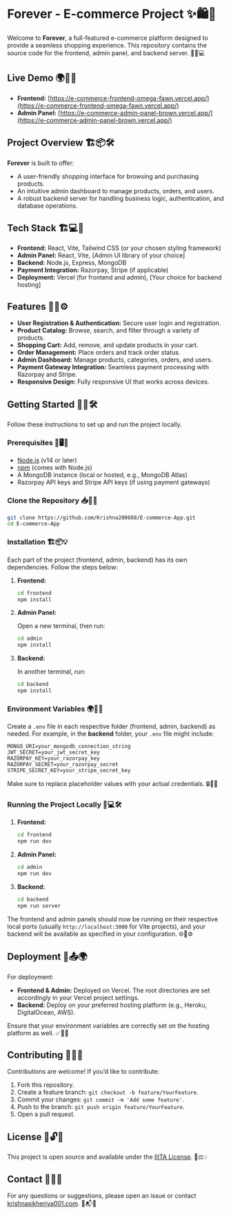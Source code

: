 # Forever - E-commerce Project ✨🛍️🚀

Welcome to **Forever**, a full-featured e-commerce platform designed to provide a seamless shopping experience. This repository contains the source code for the frontend, admin panel, and backend server. 🎯🔧💻

## Live Demo 🌍🔗🛒

- **Frontend:** [https://e-commerce-frontend-omega-fawn.vercel.app/](https://e-commerce-frontend-omega-fawn.vercel.app/)
- **Admin Panel:** [https://e-commerce-admin-panel-brown.vercel.app/](https://e-commerce-admin-panel-brown.vercel.app/)

## Project Overview 🏗️📦🛠️

**Forever** is built to offer:

- A user-friendly shopping interface for browsing and purchasing products.
- An intuitive admin dashboard to manage products, orders, and users.
- A robust backend server for handling business logic, authentication, and database operations.

## Tech Stack 🏗️💻📜

- **Frontend:** React, Vite, Tailwind CSS (or your chosen styling framework)
- **Admin Panel:** React, Vite, [Admin UI library of your choice]
- **Backend:** Node.js, Express, MongoDB
- **Payment Integration:** Razorpay, Stripe (if applicable)
- **Deployment:** Vercel (for frontend and admin), [Your choice for backend hosting]

## Features 🎯🛒⚙️

- **User Registration & Authentication:** Secure user login and registration.
- **Product Catalog:** Browse, search, and filter through a variety of products.
- **Shopping Cart:** Add, remove, and update products in your cart.
- **Order Management:** Place orders and track order status.
- **Admin Dashboard:** Manage products, categories, orders, and users.
- **Payment Gateway Integration:** Seamless payment processing with Razorpay and Stripe.
- **Responsive Design:** Fully responsive UI that works across devices.

## Getting Started 🏁💡🛠️

Follow these instructions to set up and run the project locally.

### Prerequisites 🔧🖥️📂

- [Node.js](https://nodejs.org/en/download/) (v14 or later)
- [npm](https://www.npmjs.com/get-npm) (comes with Node.js)
- A MongoDB instance (local or hosted, e.g., MongoDB Atlas)
- Razorpay API keys and Stripe API keys (if using payment gateways)

### Clone the Repository 📥💾🔗

```bash
git clone https://github.com/Krishna200608/E-commerce-App.git
cd E-commerce-App
```

### Installation 🏗️📦💡

Each part of the project (frontend, admin, backend) has its own dependencies. Follow the steps below:

1. **Frontend:**

   ```bash
   cd frontend
   npm install
   ```

2. **Admin Panel:**

   Open a new terminal, then run:

   ```bash
   cd admin
   npm install
   ```

3. **Backend:**

   In another terminal, run:

   ```bash
   cd backend
   npm install
   ```

### Environment Variables 🌍🔑📝

Create a `.env` file in each respective folder (frontend, admin, backend) as needed. For example, in the **backend** folder, your `.env` file might include:

```env
MONGO_URI=your_mongodb_connection_string
JWT_SECRET=your_jwt_secret_key
RAZORPAY_KEY=your_razorpay_key
RAZORPAY_SECRET=your_razorpay_secret
STRIPE_SECRET_KEY=your_stripe_secret_key
```

Make sure to replace placeholder values with your actual credentials. 🔒📜✅

### Running the Project Locally 🏃💻🛠️

1. **Frontend:**

   ```bash
   cd frontend
   npm run dev
   ```

2. **Admin Panel:**

   ```bash
   cd admin
   npm run dev
   ```

3. **Backend:**

   ```bash
   cd backend
   npm run server
   ```

The frontend and admin panels should now be running on their respective local ports (usually `http://localhost:3000` for Vite projects), and your backend will be available as specified in your configuration. 🌐🚀⚙️

## Deployment 🚀📤🌍

For deployment:

- **Frontend & Admin:** Deployed on Vercel. The root directories are set accordingly in your Vercel project settings.
- **Backend:** Deploy on your preferred hosting platform (e.g., Heroku, DigitalOcean, AWS).

Ensure that your environment variables are correctly set on the hosting platform as well. ✅📡🔧

## Contributing 🤝💡📌

Contributions are welcome! If you’d like to contribute:

1. Fork this repository.
2. Create a feature branch: `git checkout -b feature/YourFeature`.
3. Commit your changes: `git commit -m 'Add some feature'`.
4. Push to the branch: `git push origin feature/YourFeature`.
5. Open a pull request.

## License 📜🔓✅

This project is open source and available under the [IIITA License](LICENSE). 📃⚖️💡

## Contact 📧📞📌

For any questions or suggestions, please open an issue or contact [krishnasikheriya001.com](mailto:your-email@example.com). 💬📬🤝

